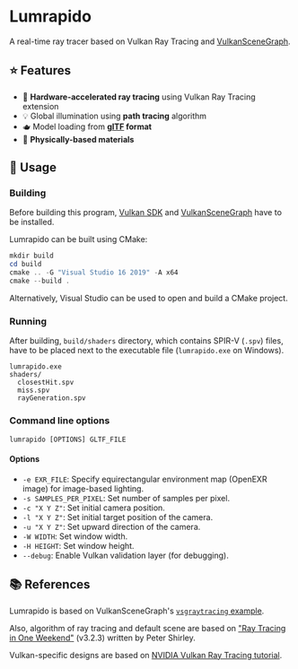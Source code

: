 # Lumrapido
A real-time ray tracer based on Vulkan Ray Tracing and [VulkanSceneGraph](https://github.com/vsg-dev/VulkanSceneGraph).

## :star: Features
- :volcano: **Hardware-accelerated ray tracing** using Vulkan Ray Tracing extension
- :bulb: Global illumination using **path tracing** algorithm
- :teapot: Model loading from **[glTF](https://github.com/KhronosGroup/glTF) format**
- :crystal_ball: **Physically-based materials**

## :rocket: Usage
### Building
Before building this program, [Vulkan SDK](https://www.lunarg.com/vulkan-sdk/) and [VulkanSceneGraph](https://github.com/vsg-dev/VulkanSceneGraph) have to be installed.

Lumrapido can be built using CMake:
```powershell
mkdir build
cd build
cmake .. -G "Visual Studio 16 2019" -A x64
cmake --build .
```

Alternatively, Visual Studio can be used to open and build a CMake project.

### Running
After building, `build/shaders` directory, which contains SPIR-V (`.spv`) files, have to be placed next to the executable file (`lumrapido.exe` on Windows).
```
lumrapido.exe
shaders/
  closestHit.spv
  miss.spv
  rayGeneration.spv
```

### Command line options
```
lumrapido [OPTIONS] GLTF_FILE
```
#### Options
- `-e EXR_FILE`: Specify equirectangular environment map (OpenEXR image) for image-based lighting.
- `-s SAMPLES_PER_PIXEL`: Set number of samples per pixel.
- `-c "X Y Z"`: Set initial camera position.
- `-l "X Y Z"`: Set initial target position of the camera.
- `-u "X Y Z"`: Set upward direction of the camera.
- `-W WIDTH`: Set window width.
- `-H HEIGHT`: Set window height.
- `--debug`: Enable Vulkan validation layer (for debugging).


## :books: References
Lumrapido is based on VulkanSceneGraph's [`vsgraytracing` example](https://github.com/vsg-dev/vsgExamples/blob/master/examples/raytracing/vsgraytracing/vsgraytracing.cpp).

Also, algorithm of ray tracing and default scene are based on ["Ray Tracing in One Weekend"](https://raytracing.github.io/books/RayTracingInOneWeekend.html) (v3.2.3) written by Peter Shirley.

Vulkan-specific designs are based on [NVIDIA Vulkan Ray Tracing tutorial](https://nvpro-samples.github.io/vk_raytracing_tutorial_KHR/).
